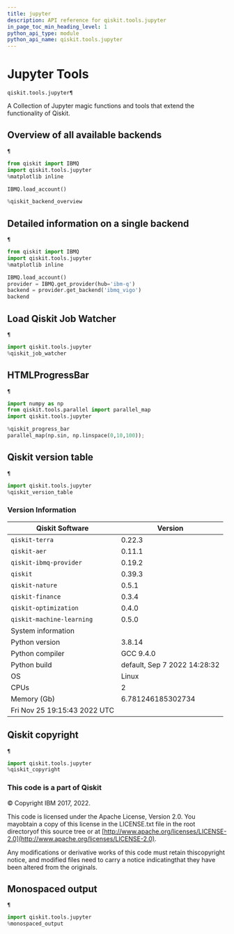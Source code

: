 ```yaml
---
title: jupyter
description: API reference for qiskit.tools.jupyter
in_page_toc_min_heading_level: 1
python_api_type: module
python_api_name: qiskit.tools.jupyter
---
```


<span id="module-qiskit.tools.jupyter" />

<span id="qiskit-tools-jupyter" />

# Jupyter Tools

<span id="module-qiskit.tools.jupyter" />

`qiskit.tools.jupyter¶`

A Collection of Jupyter magic functions and tools that extend the functionality of Qiskit.

## Overview of all available backends

<span id="module-qiskit.tools.jupyter" />

`¶`

```python
from qiskit import IBMQ
import qiskit.tools.jupyter
%matplotlib inline

IBMQ.load_account()

%qiskit_backend_overview
```

## Detailed information on a single backend

<span id="module-qiskit.tools.jupyter" />

`¶`

```python
from qiskit import IBMQ
import qiskit.tools.jupyter
%matplotlib inline

IBMQ.load_account()
provider = IBMQ.get_provider(hub='ibm-q')
backend = provider.get_backend('ibmq_vigo')
backend
```

## Load Qiskit Job Watcher

<span id="module-qiskit.tools.jupyter" />

`¶`

```python
import qiskit.tools.jupyter
%qiskit_job_watcher
```

## HTMLProgressBar

<span id="module-qiskit.tools.jupyter" />

`¶`

```python
import numpy as np
from qiskit.tools.parallel import parallel_map
import qiskit.tools.jupyter

%qiskit_progress_bar
parallel_map(np.sin, np.linspace(0,10,100));
```

## Qiskit version table

<span id="module-qiskit.tools.jupyter" />

`¶`

```python
import qiskit.tools.jupyter
%qiskit_version_table
```

### Version Information

| Qiskit Software              | Version                      |
| ---------------------------- | ---------------------------- |
| `qiskit-terra`               | 0.22.3                       |
| `qiskit-aer`                 | 0.11.1                       |
| `qiskit-ibmq-provider`       | 0.19.2                       |
| `qiskit`                     | 0.39.3                       |
| `qiskit-nature`              | 0.5.1                        |
| `qiskit-finance`             | 0.3.4                        |
| `qiskit-optimization`        | 0.4.0                        |
| `qiskit-machine-learning`    | 0.5.0                        |
| System information           |                              |
| Python version               | 3.8.14                       |
| Python compiler              | GCC 9.4.0                    |
| Python build                 | default, Sep 7 2022 14:28:32 |
| OS                           | Linux                        |
| CPUs                         | 2                            |
| Memory (Gb)                  | 6.781246185302734            |
| Fri Nov 25 19:15:43 2022 UTC |                              |

## Qiskit copyright

<span id="module-qiskit.tools.jupyter" />

`¶`

```python
import qiskit.tools.jupyter
%qiskit_copyright
```

### This code is a part of Qiskit

© Copyright IBM 2017, 2022.

This code is licensed under the Apache License, Version 2.0. You mayobtain a copy of this license in the LICENSE.txt file in the root directoryof this source tree or at [http://www.apache.org/licenses/LICENSE-2.0](http://www.apache.org/licenses/LICENSE-2.0).

Any modifications or derivative works of this code must retain thiscopyright notice, and modified files need to carry a notice indicatingthat they have been altered from the originals.

## Monospaced output

<span id="module-qiskit.tools.jupyter" />

`¶`

```python
import qiskit.tools.jupyter
%monospaced_output
```

